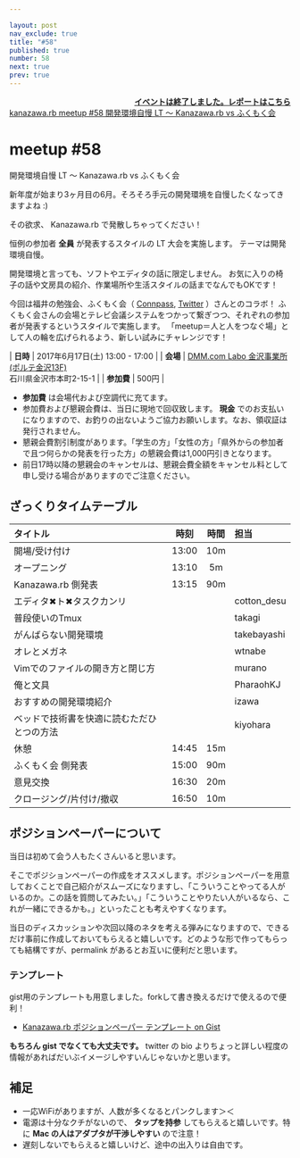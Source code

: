 ```yaml
---

layout: post
nav_exclude: true
title: "#58"
published: true
number: 58
next: true
prev: true
---
```


<div style="text-align: right;"><a href="/58/report"><strong>イベントは終了しました。レポートはこちら</strong></a></div>

<div class="doorkeeper-widget">
<a class="doorkeeper-registration-widget" href="https://kzrb.doorkeeper.jp/events/61003">kanazawa.rb meetup #58 開発環境自慢 LT 〜 Kanazawa.rb vs ふくもく会</a><script src="https://widgets.doorkeeper.jp/w/widget.js"></script>
</div>

# meetup #58

開発環境自慢 LT 〜 Kanazawa.rb vs ふくもく会

新年度が始まり3ヶ月目の6月。そろそろ手元の開発環境を自慢したくなってきますよね :)

その欲求、 Kanazawa.rb で発散しちゃってください！

恒例の参加者 **全員** が発表するスタイルの LT 大会を実施します。
テーマは開発環境自慢。

開発環境と言っても、ソフトやエディタの話に限定しません。
お気に入りの椅子の話や文房具の紹介、作業場所や生活スタイルの話までなんでもOKです！

今回は福井の勉強会、ふくもく会（ [Connpass](https://fukumoku.connpass.com/), [Twitter](https://twitter.com/fukuimokumoku) ）さんとのコラボ！
ふくもく会さんの会場とテレビ会議システムをつかって繋ぎつつ、それぞれの参加者が発表するというスタイルで実施します。
「meetup＝人と人をつなぐ場」として人の輪を広げられるよう、新しい試みにチャレンジです！


| **日時**   | 2017年6月17日(土) 13:00 - 17:00 |
| **会場**   | [DMM.com Labo 金沢事業所(ポルテ金沢13F)](http://labo.dmm.com/about/access/#kanazawa)<br>石川県金沢市本町2-15-1 |
| **参加費** | 500円 |

* **参加費** は会場代および空調代に充てます。
* 参加費および懇親会費は、当日に現地で回収致します。 **現金** でのお支払いになりますので、お釣りの出ないようご協力お願いします。なお、領収証は発行されません。
* 懇親会費割引制度があります。「学生の方」「女性の方」「県外からの参加者で且つ何らかの発表を行った方」の懇親会費は1,000円引きとなります。
* 前日17時以降の懇親会のキャンセルは、懇親会費全額をキャンセル料として申し受ける場合がありますのでご注意ください。

## ざっくりタイムテーブル

| タイトル                                   | 時刻  | 時間 | 担当                                                    |
|:-------------------------------------------|:-----:|:----:|:--------------------------------------------------------|
| 開場/受け付け                              | 13:00 | 10m  |                                                         |
| オープニング                               | 13:10 | 5m   |                                                         |
| Kanazawa.rb 側発表                         | 13:15 | 90m  |                                                         |
| エディタ✖ト✖タスクカンリ                   |       |      | cotton_desu                                             |
| 普段使いのTmux                             |       |      | takagi                                                  |
| がんばらない開発環境                       |       |      | takebayashi                                             |
| オレとメガネ                               |       |      | wtnabe                                                  |
| Vimでのファイルの開き方と閉じ方            |       |      | murano                                                  |
| 俺と文具                                   |       |      | PharaohKJ                                               |
| おすすめの開発環境紹介                     |       |      | izawa                                                   |
| ベッドで技術書を快適に読むただひとつの方法 |       |      | kiyohara                                                |
| 休憩                                       | 14:45 | 15m  |                                                         |
| ふくもく会 側発表                          | 15:00 | 90m  |                                                         |
| 意見交換                                   | 16:30 | 20m  |                                                         |
| クロージング/片付け/撤収                   | 16:50 | 10m  |                                                         |

## ポジションペーパーについて

当日は初めて会う人もたくさんいると思います。

そこでポジションペーパーの作成をオススメします。ポジションペーパーを用意しておくことで自己紹介がスムーズになりますし、「こういうことやってる人がいるのか。この話を質問してみたい。」「こういうことやりたい人がいるなら、これが一緒にできるかも。」といったことも考えやすくなります。

当日のディスカッションや次回以降のネタを考える弾みになりますので、できるだけ事前に作成しておいてもらえると嬉しいです。どのような形で作ってもらっても結構ですが、permalink があるとお互いに便利だと思います。


### テンプレート

gist用のテンプレートも用意しました。forkして書き換えるだけで使えるので便利！

- [Kanazawa.rb ポジションペーパー テンプレート on Gist](https://gist.github.com/5a523ec3180002229a32)

**もちろん gist でなくても大丈夫です。** twitter の bio よりちょっと詳しい程度の情報があればだいぶイメージしやすいんじゃないかと思います。


## 補足

- 一応WiFiがありますが、人数が多くなるとパンクします＞＜
- 電源は十分なクチがないので、 **タップを持参** してもらえると嬉しいです。特に **Mac の人はアダプタが干渉しやすい** ので注意！
- 遅刻しないでもらえると嬉しいけど、途中の出入りは自由です。

